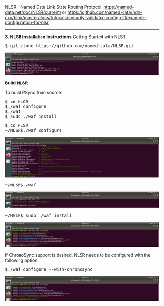 NLSR - Named Data Link State Routing Protocol:  https://named-data.net/doc/NLSR/current/ or https://github.com/named-data/ndn-cxx/blob/master/docs/tutorials/security-validator-config.rst#example-configuration-for-nlsr
***

**3. NLSR Installation Instructions**
Getting Started with NLSR

<pre>
$ git clone https://github.com/named-data/NLSR.git</pre>
</pre>

![alt tag](https://github.com/syaifulahdan/Mini-NDN-Work/blob/main/Assignment%202:NDNrg-Topology/NDNrg-Image-Node1/NDNrg-Image-NSLR-1/gitclone-NLSR.png)

**Build NLSR**

To build PSync from source:
<pre>
$ cd NLSR
$./waf configure
$./waf
$ sudo ./waf install
</pre>


<pre>
$ cd NLSR
~/NLSR$./waf configure
</pre>

![alt tag](https://github.com/syaifulahdan/Mini-NDN-Work/blob/main/Assignment%202:NDNrg-Topology/NDNrg-Image-Node1/NDNrg-Image-NSLR-1/NLSR-waf-configure.png)

<pre>
~/NLSR$./waf
</pre>

![alt tag](https://github.com/syaifulahdan/Mini-NDN-Work/blob/main/Assignment%202:NDNrg-Topology/NDNrg-Image-NSLR/NLSR-Waf.png )

<pre>
~/NSLR$ sudo ./waf install 
</pre>
![alt tag](https://github.com/syaifulahdan/Mini-NDN-Work/blob/main/Assignment%202:NDNrg-Topology/NDNrg-Image-Node1/NDNrg-Image-NSLR-1/NLSR-Waf-Install.png)

If ChronoSync support is desired, NLSR needs to be configured with the following option:
<pre>
$./waf configure --with-chronosync
</pre>

![alt tag](https://github.com/syaifulahdan/Mini-NDN-Work/blob/main/Assignment%202:NDNrg-Topology/NDNrg-Image-Node1/NDNrg-Image-NSLR-1/NLSR-Waf-Install.png)
